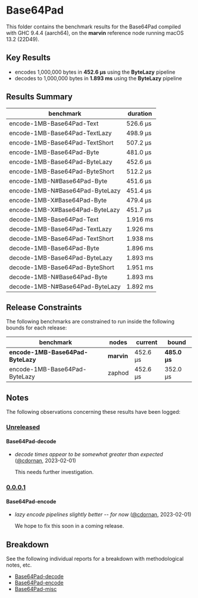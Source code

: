 # Base64Pad

This folder contains the benchmark results for the Base64Pad compiled with GHC 9.4.4 (aarch64), on the 
**marvin** reference node running macOS 13.2 (22D49).

## Key Results

* encodes 1,000,000 bytes in **452.6 μs** using the **ByteLazy** pipeline
* decodes to 1,000,000 bytes in **1.893 ms** using the **ByteLazy** pipeline

## Results Summary

| benchmark                       | duration |
| ------------------------------- | -------- |
| encode-1MB-Base64Pad-Text       | 526.6 μs |
| encode-1MB-Base64Pad-TextLazy   | 498.9 μs |
| encode-1MB-Base64Pad-TextShort  | 507.2 μs |
| encode-1MB-Base64Pad-Byte       | 481.0 μs |
| encode-1MB-Base64Pad-ByteLazy   | 452.6 μs |
| encode-1MB-Base64Pad-ByteShort  | 512.2 μs |
| encode-1MB-N#Base64Pad-Byte     | 451.6 μs |
| encode-1MB-N#Base64Pad-ByteLazy | 451.4 μs |
| encode-1MB-X#Base64Pad-Byte     | 479.4 μs |
| encode-1MB-X#Base64Pad-ByteLazy | 451.7 μs |
| decode-1MB-Base64Pad-Text       | 1.916 ms |
| decode-1MB-Base64Pad-TextLazy   | 1.926 ms |
| decode-1MB-Base64Pad-TextShort  | 1.938 ms |
| decode-1MB-Base64Pad-Byte       | 1.896 ms |
| decode-1MB-Base64Pad-ByteLazy   | 1.893 ms |
| decode-1MB-Base64Pad-ByteShort  | 1.951 ms |
| decode-1MB-N#Base64Pad-Byte     | 1.893 ms |
| decode-1MB-N#Base64Pad-ByteLazy | 1.892 ms |

## Release Constraints

The following benchmarks are constrained to run inside the following bounds for each release:

| benchmark                         | nodes      | current  | bound        |
| --------------------------------- | ---------- | -------- | ------------ |
| **encode-1MB-Base64Pad-ByteLazy** | **marvin** | 452.6 μs | **485.0 μs** |
| encode-1MB-Base64Pad-ByteLazy     | zaphod     | 452.6 μs | 352.0 μs     |

## Notes

The following observations concerning these results have been logged:

### [Unreleased]

#### Base64Pad-decode

* _decode times appear to be somewhat greater than expected_ ([@cdornan], 2023-02-01)

    This needs further investigation.

### [0.0.0.1]

#### Base64Pad-encode

* _lazy encode pipelines slightly better -- for now_ ([@cdornan], 2023-02-01)

    We hope to fix this soon in a coming release.

[Unreleased]: <https://github.com/cdornan/polymede-benchmarks>
[0.0.0.1]: <https://github.com/cdornan/polymede-benchmarks>
[@cdornan]: <https://github.com/cdornan>

## Breakdown

See the following individual reports for a breakdown with methodological notes, etc.

* [Base64Pad-decode]
* [Base64Pad-encode]
* [Base64Pad-misc]

[Base64Pad-encode]: <./Base64Pad-encode/index.html>
[Base64Pad-misc]: <./Base64Pad-misc/index.html>
[Base64Pad-decode]: <./Base64Pad-decode/index.html>

